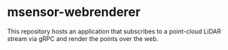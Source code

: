 # msensor-webrenderer

This repository hosts an application that subscribes to a point-cloud LiDAR stream via gRPC and render the points over the web.
